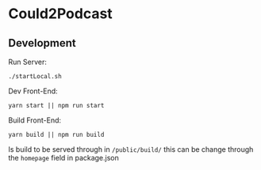 # Could2Podcast

## Development

Run Server:

```shell
./startLocal.sh
```

Dev Front-End:

```shell
yarn start || npm run start
```

Build Front-End:

```shell
yarn build || npm run build
```

Is build to be served through in `/public/build/` this can be change through the `homepage` field in package.json
